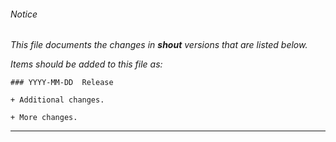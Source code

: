 ###### Notice

*This file documents the changes in **shout** versions that are listed below.*

*Items should be added to this file as:*

	### YYYY-MM-DD  Release

	+ Additional changes.

	+ More changes.

* * *


